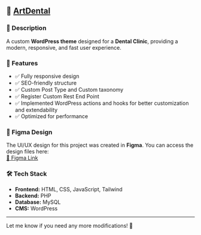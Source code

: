 ## 🚀 [ArtDental](https://artdental.center/)  

### 📌 Description  
A custom **WordPress theme** designed for a **Dental Clinic**, providing a modern, responsive, and fast user experience.  

### 🎯 Features  
- ✅ Fully responsive design  
- ✅ SEO-friendly structure  
- ✅ Custom Post Type and Custom taxonomy
- ✅ Register Custom Rest End Point
- ✅ Implemented WordPress actions and hooks for better customization and extendability  
- ✅ Optimized for performance  

### 🎨 Figma Design  
The UI/UX design for this project was created in **Figma**. You can access the design files here:  
[🔗 Figma Link](https://www.figma.com/design/TiiNlethUeWxr2ZIW3LzZp/artdental(design-system)?node-id=2001-805&p=f&t=VzSR4NBVeAFhgCBi-0)  

### 🛠️ Tech Stack  
- **Frontend:** HTML, CSS, JavaScript, Tailwind  
- **Backend:** PHP  
- **Database:** MySQL  
- **CMS:** WordPress
  
---

Let me know if you need any more modifications! 🚀
